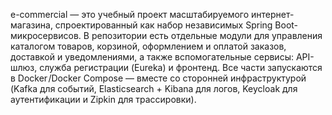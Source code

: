 e-commercial — это учебный проект масштабируемого интернет-магазина, спроектированный как набор независимых Spring Boot-микросервисов. В репозитории есть отдельные модули для управления каталогом товаров, корзиной, оформлением и оплатой заказов, доставкой и уведомлениями, а также вспомогательные сервисы: API-шлюз, служба регистрации (Eureka) и фронтенд. Все части запускаются в Docker /Docker Compose — вместе со сторонней инфраструктурой (Kafka для событий, Elasticsearch + Kibana для логов, Keycloak для аутентификации и Zipkin для трассировки).
